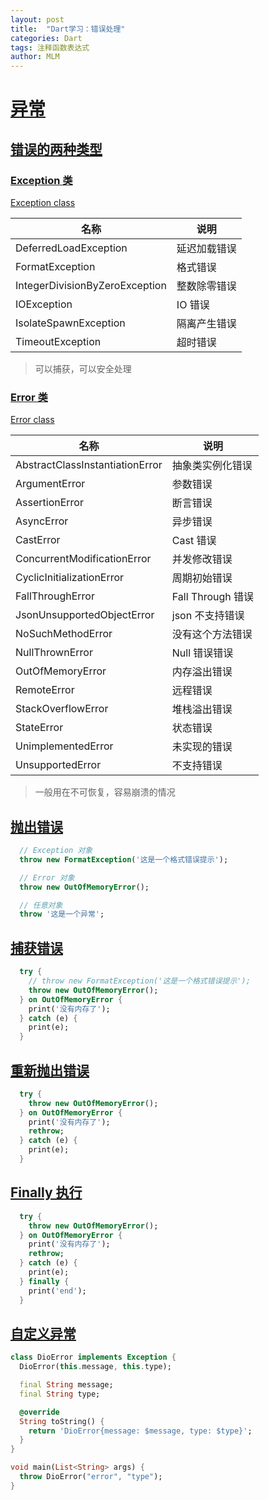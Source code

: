 ```yaml
---
layout: post
title:  "Dart学习：错误处理"
categories: Dart
tags: 注释函数表达式
author: MLM
---
```

# [异常]()

## [错误的两种类型]()

### [Exception 类]()

[Exception class](https://api.dartlang.org/stable/2.17.1/dart-core/Exception-class.html)


| 名称                           | 说明         |
| ------------------------------ | ------------ |
| DeferredLoadException          | 延迟加载错误 |
| FormatException                | 格式错误     |
| IntegerDivisionByZeroException | 整数除零错误 |
| IOException                    | IO 错误      |
| IsolateSpawnException          | 隔离产生错误 |
| TimeoutException               | 超时错误     |

> 可以捕获，可以安全处理

### [Error 类]()

[Error class](https://api.dartlang.org/stable/2.17.1/dart-core/Error-class.html)


| 名称                            | 说明              |
| ------------------------------- | ----------------- |
| AbstractClassInstantiationError | 抽象类实例化错误  |
| ArgumentError                   | 参数错误          |
| AssertionError                  | 断言错误          |
| AsyncError                      | 异步错误          |
| CastError                       | Cast 错误         |
| ConcurrentModificationError     | 并发修改错误      |
| CyclicInitializationError       | 周期初始错误      |
| FallThroughError                | Fall Through 错误 |
| JsonUnsupportedObjectError      | json 不支持错误   |
| NoSuchMethodError               | 没有这个方法错误  |
| NullThrownError                 | Null 错误错误     |
| OutOfMemoryError                | 内存溢出错误      |
| RemoteError                     | 远程错误          |
| StackOverflowError              | 堆栈溢出错误      |
| StateError                      | 状态错误          |
| UnimplementedError              | 未实现的错误      |
| UnsupportedError                | 不支持错误        |

> 一般用在不可恢复，容易崩溃的情况

## [抛出错误]()

```dart
  // Exception 对象
  throw new FormatException('这是一个格式错误提示');

  // Error 对象
  throw new OutOfMemoryError();

  // 任意对象
  throw '这是一个异常';
```

## [捕获错误]()

```dart
  try {
    // throw new FormatException('这是一个格式错误提示');
    throw new OutOfMemoryError();
  } on OutOfMemoryError {
    print('没有内存了');
  } catch (e) {
    print(e);
  }
```

## [重新抛出错误]()

```dart
  try {
    throw new OutOfMemoryError();
  } on OutOfMemoryError {
    print('没有内存了');
    rethrow;
  } catch (e) {
    print(e);
  }
```

## [Finally 执行]()

```dart
  try {
    throw new OutOfMemoryError();
  } on OutOfMemoryError {
    print('没有内存了');
    rethrow;
  } catch (e) {
    print(e);
  } finally {
    print('end');
  }
```

## [自定义异常]()

```dart
class DioError implements Exception {
  DioError(this.message, this.type);

  final String message;
  final String type;

  @override
  String toString() {
    return 'DioError{message: $message, type: $type}';
  }
}

void main(List<String> args) {
  throw DioError("error", "type");
}
```


```
